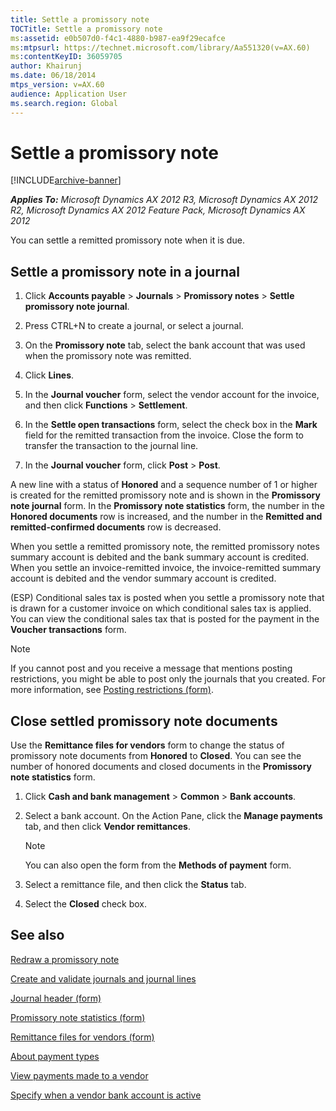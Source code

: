 ```yaml
---
title: Settle a promissory note
TOCTitle: Settle a promissory note
ms:assetid: e0b507d0-f4c1-4880-b987-ea9f29ecafce
ms:mtpsurl: https://technet.microsoft.com/library/Aa551320(v=AX.60)
ms:contentKeyID: 36059705
author: Khairunj
ms.date: 06/18/2014
mtps_version: v=AX.60
audience: Application User
ms.search.region: Global
---
```


# Settle a promissory note 


[!INCLUDE[archive-banner](includes/archive-banner.md)]


_**Applies To:** Microsoft Dynamics AX 2012 R3, Microsoft Dynamics AX 2012 R2, Microsoft Dynamics AX 2012 Feature Pack, Microsoft Dynamics AX 2012_

You can settle a remitted promissory note when it is due.

## Settle a promissory note in a journal

1.  Click **Accounts payable** \> **Journals** \> **Promissory notes** \> **Settle promissory note journal**.

2.  Press CTRL+N to create a journal, or select a journal.

3.  On the **Promissory note** tab, select the bank account that was used when the promissory note was remitted.

4.  Click **Lines**.

5.  In the **Journal voucher** form, select the vendor account for the invoice, and then click **Functions** \> **Settlement**.

6.  In the **Settle open transactions** form, select the check box in the **Mark** field for the remitted transaction from the invoice. Close the form to transfer the transaction to the journal line.

7.  In the **Journal voucher** form, click **Post** \> **Post**.

A new line with a status of **Honored** and a sequence number of 1 or higher is created for the remitted promissory note and is shown in the **Promissory note journal** form. In the **Promissory note statistics** form, the number in the **Honored documents** row is increased, and the number in the **Remitted and remitted-confirmed documents** row is decreased.

When you settle a remitted promissory note, the remitted promissory notes summary account is debited and the bank summary account is credited. When you settle an invoice-remitted invoice, the invoice-remitted summary account is debited and the vendor summary account is credited.

(ESP) Conditional sales tax is posted when you settle a promissory note that is drawn for a customer invoice on which conditional sales tax is applied. You can view the conditional sales tax that is posted for the payment in the **Voucher transactions** form.


> [!NOTE]
> <P>If you cannot post and you receive a message that mentions posting restrictions, you might be able to post only the journals that you created. For more information, see <A href="https://technet.microsoft.com/library/hh227598(v=ax.60)">Posting restrictions (form)</A>.</P>



## Close settled promissory note documents

Use the **Remittance files for vendors** form to change the status of promissory note documents from **Honored** to **Closed**. You can see the number of honored documents and closed documents in the **Promissory note statistics** form.

1.  Click **Cash and bank management** \> **Common** \> **Bank accounts**.

2.  Select a bank account. On the Action Pane, click the **Manage payments** tab, and then click **Vendor remittances**.
    

    > [!NOTE]
    > <P>You can also open the form from the <STRONG>Methods of payment</STRONG> form.</P>



3.  Select a remittance file, and then click the **Status** tab.

4.  Select the **Closed** check box.

## See also

[Redraw a promissory note](redraw-a-promissory-note.md)

[Create and validate journals and journal lines](create-and-validate-journals-and-journal-lines.md)

[Journal header (form)](https://technet.microsoft.com/library/aa557917\(v=ax.60\))

[Promissory note statistics (form)](https://technet.microsoft.com/library/aa550186\(v=ax.60\))

[Remittance files for vendors (form)](https://technet.microsoft.com/library/aa585800\(v=ax.60\))

[About payment types](about-payment-types.md)

[View payments made to a vendor](view-payments-made-to-a-vendor.md)

[Specify when a vendor bank account is active](specify-when-a-vendor-bank-account-is-active.md)

  


